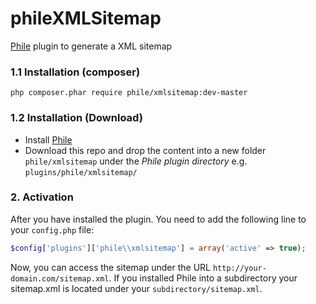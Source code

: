 phileXMLSitemap
===============

[Phile](https://github.com/PhileCMS/Phile) plugin to generate a XML sitemap

### 1.1 Installation (composer)
```
php composer.phar require phile/xmlsitemap:dev-master
```

### 1.2 Installation (Download)

* Install [Phile](https://github.com/PhileCMS/Phile)
* Download this repo and drop the content into a new folder `phile/xmlsitemap` under the _Phile plugin directory_ e.g. `plugins/phile/xmlsitemap/`

### 2. Activation

After you have installed the plugin. You need to add the following line to your `config.php` file:


```php
$config['plugins']['phile\\xmlsitemap'] = array('active' => true);
```

Now, you can access the sitemap under the URL `http://your-domain.com/sitemap.xml`. If you installed Phile into a subdirectory your sitemap.xml is located under your `subdirectory/sitemap.xml`.
